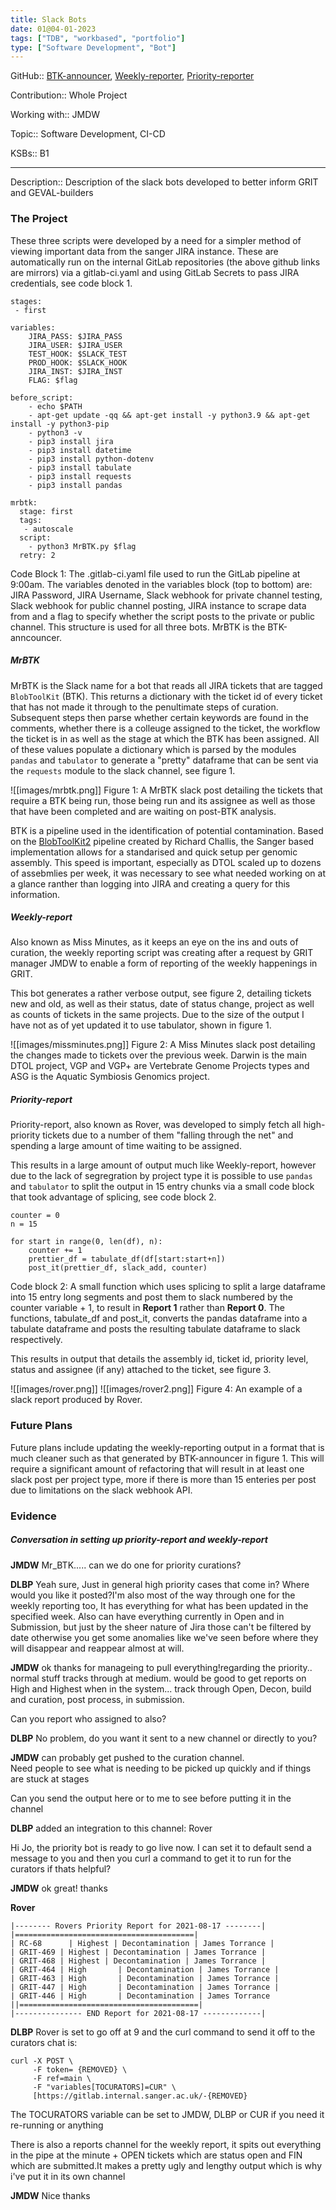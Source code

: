 ```yaml
---
title: Slack Bots
date: 01@04-01-2023
tags: ["TDB", "workbased", "portfolio"]
type: ["Software Development", "Bot"]
---
```


GitHub:: [BTK-announcer](https://github.com/DLBPointon/btk_announcer), [Weekly-reporter](https://github.com/DLBPointon/weekly-report), [Priority-reporter](https://github.com/DLBPointon/priority_report)

Contribution:: Whole Project

Working with:: JMDW

Topic:: Software Development, CI-CD

KSBs:: B1 

---
Description:: Description of the slack bots developed to better inform GRIT and GEVAL-builders

### The Project
These three scripts were developed by a need for a simpler method of viewing important data from the sanger JIRA instance. These are automatically run on the internal GitLab repositories (the above github links are mirrors) via a gitlab-ci.yaml and using GitLab Secrets to pass JIRA credentials, see code block 1.

```
stages:
 - first

variables:
    JIRA_PASS: $JIRA_PASS
    JIRA_USER: $JIRA_USER
    TEST_HOOK: $SLACK_TEST
    PROD_HOOK: $SLACK_HOOK
    JIRA_INST: $JIRA_INST
    FLAG: $flag

before_script:
    - echo $PATH
    - apt-get update -qq && apt-get install -y python3.9 && apt-get install -y python3-pip
    - python3 -v
    - pip3 install jira
    - pip3 install datetime
    - pip3 install python-dotenv
    - pip3 install tabulate
    - pip3 install requests
    - pip3 install pandas

mrbtk:
  stage: first
  tags:
   - autoscale
  script:
    - python3 MrBTK.py $flag
  retry: 2
```
Code Block 1: The .gitlab-ci.yaml file used to run the GitLab pipeline at 9:00am. The variables denoted in the variables block (top to bottom) are: JIRA Password, JIRA Username, Slack webhook for private channel testing, Slack webhook for public channel posting, JIRA instance to scrape data from and a flag to specify whether the script posts to the private or public channel. This structure is used for all three bots. MrBTK is the BTK-anncouncer.

##### MrBTK
MrBTK is the Slack name for a bot that reads all JIRA tickets that are tagged `BlobToolKit` (BTK). This returns a dictionary with the ticket id of every ticket that has not made it through to the penultimate steps of curation. Subsequent steps then parse whether certain keywords are found in the comments, whether there is a colleuge assigned to the ticket, the workflow the ticket is in  as well as the stage at which the BTK has been assigned. All of these values populate a dictionary which is parsed by the modules `pandas` and `tabulator` to generate a "pretty" dataframe that can be sent via the `requests` module to the slack channel, see figure 1. 

![[images/mrbtk.png]]
Figure 1: A MrBTK slack post detailing the tickets that require a BTK being run, those being run and its assignee as well as those that have been completed and are waiting on post-BTK analysis.

BTK is a pipeline used in the identification of potential contamination. Based on the [BlobToolKit2](https://github.com/blobtoolkit/blobtoolkit) pipeline created by Richard Challis, the Sanger based implementation allows for a standarised and quick setup per genomic assembly. This speed is important, especially as DTOL scaled up to dozens of assebmlies per week, it was necessary to see what needed working on at a glance ranther than logging into JIRA and creating a query for this information.

##### Weekly-report
Also known as Miss Minutes, as it keeps an eye on the ins and outs of curation, the weekly reporting script was creating after a request by GRIT manager JMDW to enable a form of reporting of the weekly happenings in GRIT.

This bot generates a rather verbose output, see figure 2, detailing tickets new and old, as well as their status, date of status change, project as well as counts of tickets in the same projects. Due to the size of the output I have not as of yet updated it to use tabulator, shown in figure 1.

![[images/missminutes.png]]
Figure 2: A Miss Minutes slack post detailing the changes made to tickets over the previous week. Darwin is the main DTOL project, VGP and VGP+ are Vertebrate Genome Projects types and ASG is the Aquatic Symbiosis Genomics project.

##### Priority-report
Priority-report, also known as Rover, was developed to simply fetch all high-priority tickets due to a number of them "falling through the net" and spending a large amount of time waiting to be assigned. 

This results in a large amount of output much like Weekly-report, however due to the lack of segregration by project type it is possible to use `pandas` and `tabulator` to split the output in 15 entry chunks via a small code block that took advantage of splicing, see code block 2.

```
counter = 0
n = 15

for start in range(0, len(df), n):
    counter += 1
    prettier_df = tabulate_df(df[start:start+n])
    post_it(prettier_df, slack_add, counter)
```
Code block 2: A small function which uses splicing to split a large dataframe into 15 entry long segments and post them to slack numbered by the counter variable + 1, to result in **Report 1** rather than **Report 0**. The functions, tabulate_df and post_it, converts the pandas dataframe into a tabulate dataframe and posts the resulting tabulate dataframe to slack respectively.

This results in output that details the assembly id, ticket id, priority level, status and assignee (if any) attached to the ticket, see figure 3.

![[images/rover.png]]
![[images/rover2.png]]
Figure 4: An example of a slack report produced by Rover.

### Future Plans
Future plans include updating the weekly-reporting output in a format that is much cleaner such as that generated by BTK-announcer in figure 1. This will require a significant amount of refactoring that will result in at least one slack post per project type, more if there is more than 15 enteries per post due to limitations on the slack webhook API.


### Evidence

##### Conversation in setting up priority-report and weekly-report

**JMDW**
Mr_BTK..... can we do one for priority curations?

**DLBP**
Yeah sure, Just in general high priority cases that come in? Where would you like it posted?I'm also most of the way through one for the weekly reporting too, It has everything for what has been updated in the specified week. Also can have everything currently in Open and in Submission, but just by the sheer nature of Jira those can't be filtered by date otherwise you get some anomalies like we've seen before where they will disappear and reappear almost at will.

**JMDW**
ok thanks for manageing to pull everything!regarding the priority.. normal stuff tracks through at medium. would be good to get reports on High and Highest when in the system... track through Open, Decon, build and curation, post process, in submission.

Can you report who assigned to also?

**DLBP**
No problem, do you want it sent to a new channel or directly to you?

**JMDW**
can probably get pushed to the curation channel.  
Need people to see what is needing to be picked up quickly and if things are stuck at stages

Can you send the output here or to me to see before putting it in the channel

**DLBP**
added an integration to this channel: Rover

Hi Jo, the priority bot is ready to go live now. I can set it to default send a message to you and then you curl a command to get it to run for the curators if thats helpful?

**JMDW**
ok great! thanks

**Rover**
```
|-------- Rovers Priority Report for 2021-08-17 --------|  
|========================================|  
| RC-68      | Highest | Decontamination | James Torrance |  
| GRIT-469 | Highest | Decontamination | James Torrance |  
| GRIT-468 | Highest | Decontamination | James Torrance |  
| GRIT-464 | High       | Decontamination | James Torrance |  
| GRIT-463 | High       | Decontamination | James Torrance |  
| GRIT-447 | High       | Decontamination | James Torrance |  
| GRIT-446 | High       | Decontamination | James Torrance ||========================================|  
|--------------- END Report for 2021-08-17 -------------|
```

**DLBP**
Rover is set to go off at 9 and the curl command to send it off to the curators chat is:  

```
curl -X POST \
     -F token= {REMOVED} \
     -F ref=main \
     -F "variables[TOCURATORS]=CUR" \
	 [https://gitlab.internal.sanger.ac.uk/-{REMOVED}
```

The TOCURATORS variable can be set to JMDW, DLBP or CUR if you need it re-running or anything

There is also a reports channel for the weekly report, it spits out everything in the pipe at the minute + OPEN tickets which are status open and FIN which are submitted.It makes a pretty ugly and lengthy output which is why i've put it in its own channel

**JMDW**
Nice thanks